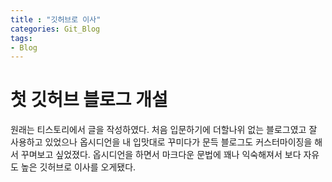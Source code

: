 ```yaml
---
title : "깃허브로 이사"
categories: Git_Blog
tags:
- Blog
---
```


# 첫 깃허브 블로그 개설
원래는 티스토리에서 글을 작성하였다.
처음 입문하기에 더할나위 없는 블로그였고 잘 사용하고 있었으나 옵시디언을 내 입맛대로 꾸미다가 문득 블로그도 커스터마이징을 해서 꾸며보고 싶었졌다. 
옵시디언을 하면서 마크다운 문법에 꽤나 익숙해져서 보다 자유도 높은 깃허브로 이사를 오게됐다.
